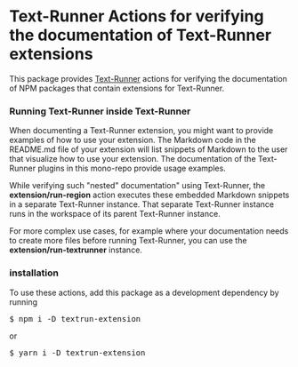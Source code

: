 # Text-Runner Actions for verifying the documentation of Text-Runner extensions

This package provides [Text-Runner](https://github.com/kevgo/text-runner)
actions for verifying the documentation of NPM packages that contain extensions
for Text-Runner.

### Running Text-Runner inside Text-Runner

When documenting a Text-Runner extension, you might want to provide examples of
how to use your extension. The Markdown code in the README.md file of your
extension will list snippets of Markdown to the user that visualize how to use
your extension. The documentation of the Text-Runner plugins in this mono-repo
provide usage examples.

While verifying such "nested" documentation" using Text-Runner, the
<b textrun="action/name-full">extension/run-region</b> action executes these
embedded Markdown snippets in a separate Text-Runner instance. That separate
Text-Runner instance runs in the workspace of its parent Text-Runner instance.

For more complex use cases, for example where your documentation needs to create
more files before running Text-Runner, you can use the
<b textrun="action/name-full">extension/run-textrunner</b> instance.

### installation

To use these actions, add this package as a development dependency by running

<pre textrun="npm/install">
$ npm i -D textrun-extension
</pre>

or

<pre textrun="npm/install">
$ yarn i -D textrun-extension
</pre>

